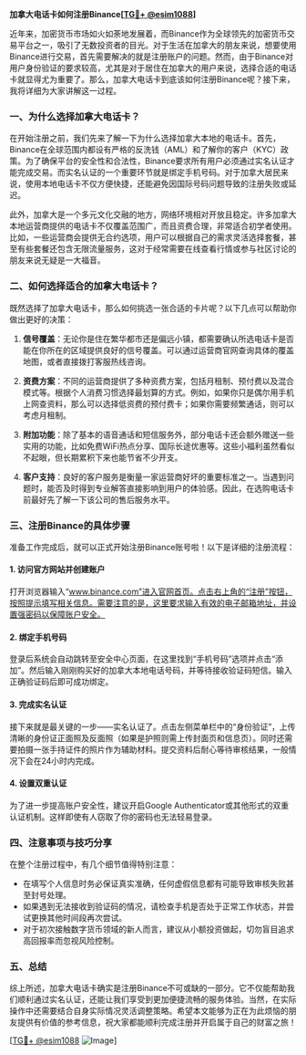 **加拿大电话卡如何注册Binance[[TG💪+ @esim1088](https://t.me/s/esim1088)]**

近年来，加密货币市场如火如荼地发展着，而Binance作为全球领先的加密货币交易平台之一，吸引了无数投资者的目光。对于生活在加拿大的朋友来说，想要使用Binance进行交易，首先需要解决的就是注册账户的问题。然而，由于Binance对用户身份验证的要求较高，尤其是对于居住在加拿大的用户来说，选择合适的电话卡就显得尤为重要了。那么，加拿大电话卡到底该如何注册Binance呢？接下来，我将详细为大家讲解这一过程。

### 一、为什么选择加拿大电话卡？

在开始注册之前，我们先来了解一下为什么选择加拿大本地的电话卡。首先，Binance在全球范围内都设有严格的反洗钱（AML）和了解你的客户（KYC）政策。为了确保平台的安全性和合法性，Binance要求所有用户必须通过实名认证才能完成交易。而实名认证的一个重要环节就是绑定手机号码。对于加拿大居民来说，使用本地电话卡不仅方便快捷，还能避免因国际号码问题导致的注册失败或延迟。

此外，加拿大是一个多元文化交融的地方，网络环境相对开放且稳定。许多加拿大本地运营商提供的电话卡不仅覆盖范围广，而且资费合理，非常适合初学者使用。比如，一些运营商会提供无合约选项，用户可以根据自己的需求灵活选择套餐，甚至有些套餐还包含无限流量服务，这对于经常需要在线查看行情或参与社区讨论的朋友来说无疑是一大福音。

### 二、如何选择适合的加拿大电话卡？

既然选择了加拿大电话卡，那么如何挑选一张合适的卡片呢？以下几点可以帮助你做出更好的决策：

1. **信号覆盖**：无论你是住在繁华都市还是偏远小镇，都需要确认所选电话卡是否能在你所在的区域提供良好的信号覆盖。可以通过运营商官网查询具体的覆盖地图，或者直接拨打客服热线咨询。

2. **资费方案**：不同的运营商提供了多种资费方案，包括月租制、预付费以及混合模式等。根据个人消费习惯选择最划算的方式。例如，如果你只是偶尔用手机上网查资料，那么可以选择低资费的预付费卡；如果你需要频繁通话，则可以考虑月租制。

3. **附加功能**：除了基本的语音通话和短信服务外，部分电话卡还会额外赠送一些实用的功能，比如免费WiFi热点分享、国际长途优惠等。这些小福利虽然看似不起眼，但长期累积下来也能节省不少开支。

4. **客户支持**：良好的客户服务是衡量一家运营商好坏的重要标准之一。当遇到问题时，能否及时得到专业解答直接影响到用户的体验感。因此，在选购电话卡前最好先了解一下该公司的售后服务水平。

### 三、注册Binance的具体步骤

准备工作完成后，就可以正式开始注册Binance账号啦！以下是详细的注册流程：

#### 1. 访问官方网站并创建账户

打开浏览器输入“www.binance.com”进入官网首页。点击右上角的“注册”按钮，按照提示填写相关信息。需要注意的是，这里要求输入有效的电子邮箱地址，并设置强密码以保障账户安全。

#### 2. 绑定手机号码

登录后系统会自动跳转至安全中心页面，在这里找到“手机号码”选项并点击“添加”。然后输入刚刚购买好的加拿大本地电话号码，并等待接收验证码短信。输入正确验证码后即可成功绑定。

#### 3. 完成实名认证

接下来就是最关键的一步——实名认证了。点击左侧菜单栏中的“身份验证”，上传清晰的身份证正面照及反面照（如果是护照则需上传封面页和信息页）。同时还需要拍摄一张手持证件的照片作为辅助材料。提交资料后耐心等待审核结果，一般情况下会在24小时内完成。

#### 4. 设置双重认证

为了进一步提高账户安全性，建议开启Google Authenticator或其他形式的双重认证机制。这样即使有人窃取了你的密码也无法轻易登录。

### 四、注意事项与技巧分享

在整个注册过程中，有几个细节值得特别注意：

- 在填写个人信息时务必保证真实准确，任何虚假信息都有可能导致审核失败甚至封号处理。
- 如果遇到无法接收到验证码的情况，请检查手机是否处于正常工作状态，并尝试更换其他时间段再次尝试。
- 对于初次接触数字货币领域的新人而言，建议从小额投资做起，切勿盲目追求高回报率而忽视风险控制。

### 五、总结

综上所述，加拿大电话卡确实是注册Binance不可或缺的一部分。它不仅能帮助我们顺利通过实名认证，还能让我们享受到更加便捷流畅的服务体验。当然，在实际操作中还需要结合自身实际情况灵活调整策略。希望本文能够为正在为此烦恼的朋友提供有价值的参考信息，祝大家都能顺利完成注册并开启属于自己的财富之旅！

[[TG💪+ @esim1088](https://t.me/s/esim1088) ![Image](https://i.postimg.cc/4NQfJmqS/Snipaste-2025-05-13-00-14-12.png)]